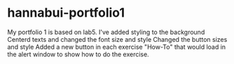 # hannabui-portfolio1

My portfolio 1 is based on lab5. 
I've added styling to the background
Centerd texts and changed the font size and style
Changed the button sizes and style
Added a new button in each exercise "How-To" that would load in the alert window to show how to do the exercise.